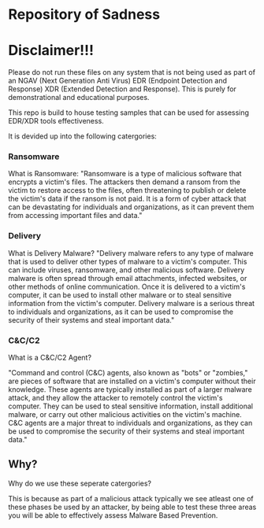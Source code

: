 # Repository of Sadness

# Disclaimer!!!

Please do not run these files on any system that is not being used as part of an NGAV (Next Generation Anti Virus) EDR (Endpoint Detection and Response) XDR (Extended Detection and Response). This is purely for demonstrational and educational purposes.

This repo is build to house testing samples that can be used for assessing EDR/XDR tools effectiveness.

It is devided up into the following catergories:

### Ransomware

What is Ransomware:
"Ransomware is a type of malicious software that encrypts a victim's files. The attackers then demand a ransom from the victim to restore access to the files, often threatening to publish or delete the victim's data if the ransom is not paid. It is a form of cyber attack that can be devastating for individuals and organizations, as it can prevent them from accessing important files and data."

### Delivery

What is Delivery Malware?
"Delivery malware refers to any type of malware that is used to deliver other types of malware to a victim's computer. This can include viruses, ransomware, and other malicious software. Delivery malware is often spread through email attachments, infected websites, or other methods of online communication. Once it is delivered to a victim's computer, it can be used to install other malware or to steal sensitive information from the victim's computer. Delivery malware is a serious threat to individuals and organizations, as it can be used to compromise the security of their systems and steal important data."

### C&C/C2

What is a C&C/C2 Agent?

"Command and control (C&C) agents, also known as "bots" or "zombies," are pieces of software that are installed on a victim's computer without their knowledge. These agents are typically installed as part of a larger malware attack, and they allow the attacker to remotely control the victim's computer. They can be used to steal sensitive information, install additional malware, or carry out other malicious activities on the victim's machine. C&C agents are a major threat to individuals and organizations, as they can be used to compromise the security of their systems and steal important data."

## Why?
Why do we use these seperate catergories?

This is because as part of a malicious attack typically we see atleast one of these phases be used by an attacker, by being able to test these three areas you will be able to effectively assess Malware Based Prevention.
